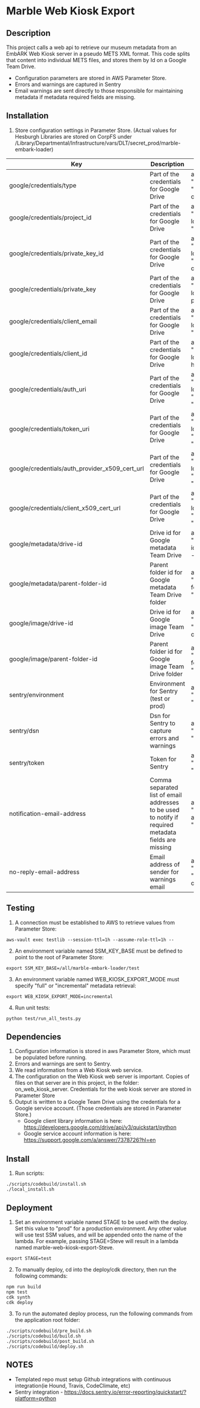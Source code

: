 # Marble Web Kiosk Export

## Description
This project calls a web api to retrieve our museum metadata from an EmbARK Web Kiosk server in a pseudo METS XML format.
This code splits that content into individual METS files, and stores them by Id on a Google Team Drive.
* Configuration parameters are stored in AWS Parameter Store.
* Errors and warnings are captured in Sentry
* Email warnings are sent directly to those responsible for maintaining metadata if metadata required fields are missing.

## Installation
1. Store configuration settings in Parameter Store.
  (Actual values for Hesburgh Libraries are stored on CorpFS under /Library/Departmental/Infrastructure/vars/DLT/secret_prod/marble-embark-loader)

  | Key | Description | Example Create |
|----|-----------|------ |
|google/credentials/type|Part of the credentials for Google Drive|aws ssm put-parameter --cli-input-json '{"Name":  "/all/marble-embark-loader/test/google/credentials/type", "Value": "service_account", "Type": "SecureString"}' --overwrite|
|google/credentials/project_id|Part of the credentials for Google Drive|aws ssm put-parameter --cli-input-json '{"Name":  "/all/marble-embark-loader/test/google/credentials/project_id", "Value": "webkiosk", "Type": "SecureString"}' --overwrite|
|google/credentials/private_key_id|Part of the credentials for Google Drive|aws ssm put-parameter --cli-input-json '{"Name":  "/all/marble-embark-loader/test/google/credentials/private_key_id", "Value": "your-private-key-id-here", "Type": "SecureString"}' --overwrite|
|google/credentials/private_key|Part of the credentials for Google Drive|aws ssm put-parameter --cli-input-json '{"Name":  "/all/marble-embark-loader/test/google/credentials/private_key", "Value": "your-private-key-here", "Type": "SecureString"}' --overwrite|
|google/credentials/client_email|Part of the credentials for Google Drive|aws ssm put-parameter --cli-input-json '{"Name":  "/all/marble-embark-loader/test/google/credentials/client_email", "Value": "client-email-here", "Type": "SecureString"}' --overwrite|
|google/credentials/client_id|Part of the credentials for Google Drive|aws ssm put-parameter --cli-input-json '{"Name":  "/all/marble-embark-loader/test/google/credentials/client_id", "Value": "client-id-here", "Type": "SecureString"}' --overwrite|
|google/credentials/auth_uri|Part of the credentials for Google Drive|aws ssm put-parameter --cli-input-json '{"Name":  "/all/marble-embark-loader/test/google/credentials/auth_uri", "Value": "https://accounts.google.com/o/oauth2/auth", "Type": "SecureString"}' --overwrite|
|google/credentials/token_uri|Part of the credentials for Google Drive|aws ssm put-parameter --cli-input-json '{"Name":  "/all/marble-embark-loader/test/google/credentials/token_uri", "Value": "https://oauth2.googleapis.com/token", "Type": "SecureString"}' --overwrite|
|google/credentials/auth_provider_x509_cert_url|Part of the credentials for Google Drive|aws ssm put-parameter --cli-input-json '{"Name":  "/all/marble-embark-loader/test/google/credentials/auth_provider_x509_cert_url", "Value": "your-auth_provider_x509_cert_url-here", "Type": "SecureString"}' --overwrite|
|google/credentials/client_x509_cert_url|Part of the credentials for Google Drive|aws ssm put-parameter --cli-input-json '{"Name":  "/all/marble-embark-loader/test/google/credentials/client_x509_cert_url", "Value": "your-client_x509_cert_url-here", "Type": "SecureString"}' --overwrite|
|google/metadata/drive-id|Drive id for Google metadata Team Drive|aws ssm put-parameter --cli-input-json '{"Name":  "/all/marble-embark-loader/test/google/metadata/drive-id", "Value": "your-drive-id-here", "Type": "SecureString"}' --overwrite|
|google/metadata/parent-folder-id|Parent folder id for Google metadata Team Drive folder|aws ssm put-parameter --cli-input-json '{"Name":  "/all/marble-embark-loader/test/google/metadata/parent-folder-id", "Value": "your-parent-folder-id-here", "Type": "SecureString"}' --overwrite|
|google/image/drive-id|Drive id for Google image Team Drive|aws ssm put-parameter --cli-input-json '{"Name":  "/all/marble-embark-loader/test/google/image/drive-id", "Value": "your-drive-id-here", "Type": "SecureString"}' --overwrite|
|google/image/parent-folder-id|Parent folder id for Google image Team Drive folder|aws ssm put-parameter --cli-input-json '{"Name":  "/all/marble-embark-loader/test/google/image/parent-folder-id", "Value": "your-parent-folder-id-here", "Type": "SecureString"}' --overwrite|
|sentry/environment|Environment for Sentry (test or prod)|aws ssm put-parameter --cli-input-json '{"Name":  "/all/marble-embark-loader/test/sentry/environment", "Value": "test", "Type": "SecureString"}' --overwrite|
|sentry/dsn|Dsn for Sentry to capture errors and warnings|aws ssm put-parameter --cli-input-json '{"Name":  "/all/marble-embark-loader/test/sentry/dsn", "Value": "sentry-dsn-here", "Type": "SecureString"}' --overwrite|
|sentry/token|Token for Sentry|aws ssm put-parameter --cli-input-json '{"Name":  "/all/marble-embark-loader/test/sentry/token", "Value": "sentry-token-here", "Type": "SecureString"}' --overwrite|
|notification-email-address|Comma separated list of email addresses to be used to notify if required metadata fields are missing|aws ssm put-parameter --cli-input-json '{"Name":  "/all/marble-embark-loader/test/notification-email-address", "Value": "someone@somewhere.com", "Type": "SecureString"}' --overwrite|
|no-reply-email-address|Email address of sender for warnings email|aws ssm put-parameter --cli-input-json '{"Name":  "/all/marble-embark-loader/test/no-reply-email-address", "Value": "do.not.reply@nd.edu", "Type": "SecureString"}' --overwrite|



## Testing
1.  A connection must be established to AWS to retrieve values from Parameter Store:
```console
aws-vault exec testlib --session-ttl=1h --assume-role-ttl=1h --
```

2. An environment variable named SSM_KEY_BASE must be defined to point to the root of Parameter Store:
```console
export SSM_KEY_BASE=/all/marble-embark-loader/test
```

3. An environment variable named WEB_KIOSK_EXPORT_MODE must specify "full" or "incremental" metadata retrieval:
```console
export WEB_KIOSK_EXPORT_MODE=incremental
```

4. Run unit tests:
```console
python test/run_all_tests.py
```

## Dependencies
1.  Configuration information is stored in aws Parameter Store, which must be populated before running.
2.  Errors and warnings are sent to Sentry.
3.  We read information from a Web Kiosk web service.
4.  The configuration on the Web Kiosk web server is important.
    Copies of files on that server are in this project, in the folder: on_web_kiosk_server.
    Credentials for the web kiosk server are stored in Parameter Store
5.  Output is written to a Google Team Drive using the credentials for a Google service account.  (Those credentials are stored in Parameter Store.)
    *  Google client library information is here: https://developers.google.com/drive/api/v3/quickstart/python
    *  Google service account information is here: https://support.google.com/a/answer/7378726?hl=en

## Install
1.  Run scripts:
```console
./scripts/codebuild/install.sh
./local_install.sh
```

## Deployment
1. Set an environment variable named STAGE to be used with the deploy.  Set this value to "prod" for a production environment.  Any other value will use test SSM values, and will be appended onto the name of the lambda.  For example, passing STAGE=Steve will result in a lambda named marble-web-kiosk-export-Steve.
```console
export STAGE=test
```
2.  To manually deploy, cd into the deploy/cdk directory, then run the following commands:
```console
npm run build
npm test
cdk synth
cdk deploy
```

3.  To run the automated deploy process, run the following commands from the application root folder:
```console
./scripts/codebuild/pre_build.sh
./scripts/codebuild/build.sh
./scripts/codebuild/post_build.sh
./scripts/codebuild/deploy.sh
```

## NOTES
 * Templated repo must setup Github integrations with continuous integration(ie Hound, Travis, CodeClimate, etc)
 * Sentry integration - https://docs.sentry.io/error-reporting/quickstart/?platform=python
